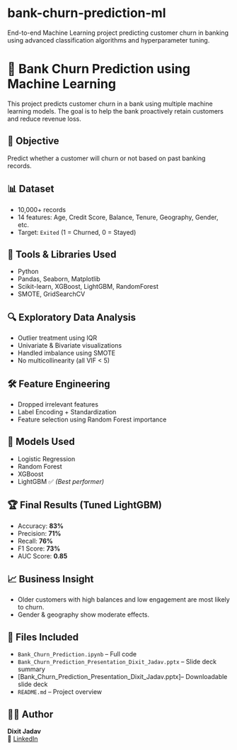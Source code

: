 # bank-churn-prediction-ml
End-to-end Machine Learning project predicting customer churn in banking using advanced classification algorithms and hyperparameter tuning.
# 💼 Bank Churn Prediction using Machine Learning

This project predicts customer churn in a bank using multiple machine learning models. The goal is to help the bank proactively retain customers and reduce revenue loss.

## 📌 Objective
Predict whether a customer will churn or not based on past banking records.

## 📊 Dataset
- 10,000+ records
- 14 features: Age, Credit Score, Balance, Tenure, Geography, Gender, etc.
- Target: `Exited` (1 = Churned, 0 = Stayed)

## 🧪 Tools & Libraries Used
- Python
- Pandas, Seaborn, Matplotlib
- Scikit-learn, XGBoost, LightGBM, RandomForest
- SMOTE, GridSearchCV

## 🔍 Exploratory Data Analysis
- Outlier treatment using IQR
- Univariate & Bivariate visualizations
- Handled imbalance using SMOTE
- No multicollinearity (all VIF < 5)

## 🛠️ Feature Engineering
- Dropped irrelevant features
- Label Encoding + Standardization
- Feature selection using Random Forest importance

## 🧠 Models Used
- Logistic Regression
- Random Forest
- XGBoost
- LightGBM ✅ *(Best performer)*

## 🏆 Final Results (Tuned LightGBM)
- Accuracy: **83%**
- Precision: **71%**
- Recall: **76%**
- F1 Score: **73%**
- AUC Score: **0.85**

## 📈 Business Insight
- Older customers with high balances and low engagement are most likely to churn.
- Gender & geography show moderate effects.

## 📁 Files Included
- `Bank_Churn_Prediction.ipynb` – Full code
- `Bank_Churn_Prediction_Presentation_Dixit_Jadav.pptx` – Slide deck summary
- [Bank_Churn_Prediction_Presentation_Dixit_Jadav.pptx]– Downloadable slide deck
- `README.md` – Project overview

## 👨‍💻 Author
**Dixit Jadav**  
📍 [LinkedIn](https://www.linkedin.com/in/dixit-jadav-30ba08301)
